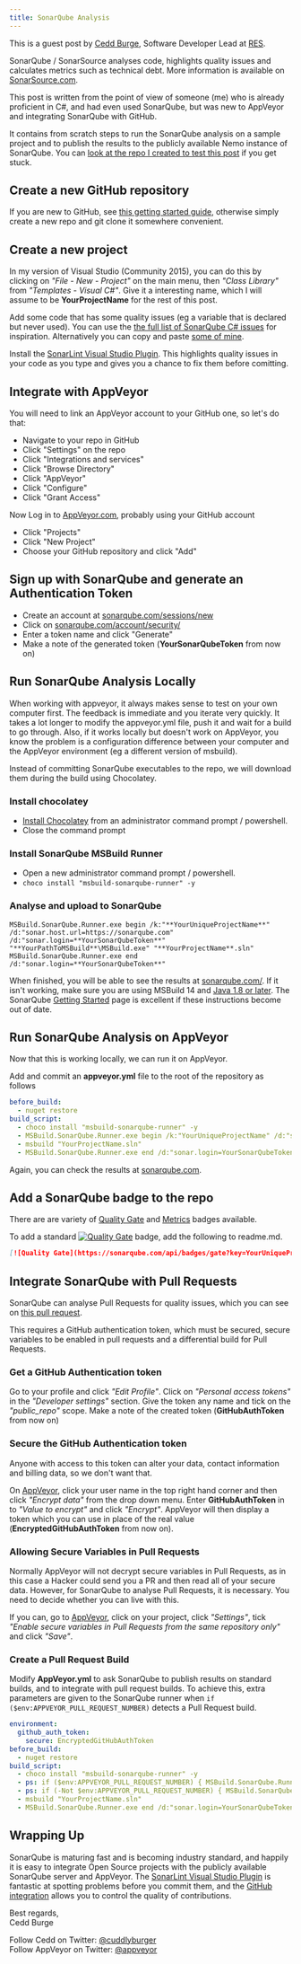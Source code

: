 ```yaml
---
title: SonarQube Analysis
---
```


This is a guest post by [Cedd Burge](https://github.com/ceddlyburge), Software Developer Lead at [RES](http://resgroup.github.io/).

SonarQube / SonarSource analyses code, highlights quality issues and calculates metrics such as technical debt. More information is available on [SonarSource.com](https://www.sonarsource.com/).

This post is written from the point of view of someone (me) who is already proficient in C#, and had even used SonarQube, but was new to AppVeyor and integrating SonarQube with GitHub.

It contains from scratch steps to run the SonarQube analysis on a sample project and to publish the results to the publicly available Nemo instance of SonarQube. You can [look at the repo I created to test this post](https://github.com/ceddlyburge/sonarqube-nemo-on-appveyor) if you get stuck.

## Create a new GitHub repository

If you are new to GitHub, see [this getting started guide](https://guides.github.com/activities/hello-world/), otherwise simply create a new repo and git clone it somewhere convenient.

## Create a new project

In my version of Visual Studio (Community 2015), you can do this by clicking on *"File - New - Project"* on the main menu, then *"Class Library"* from *"Templates - Visual C#"*. Give it a interesting name, which I will assume to be **YourProjectName** for the rest of this post.

Add some code that has some quality issues (eg a variable that is declared but never used). You can use the [the full list of SonarQube C# issues](http://dist.sonarsource.com/reports/coverage/rules/csharpsquid_rules_coverage.html) for inspiration. Alternatively you can copy and paste [some of mine](https://github.com/ceddlyburge/sonarqube-nemo-on-appveyor/blob/master/ExampleSonarQubeIssues.cs).

Install the [SonarLint Visual Studio Plugin](https://marketplace.visualstudio.com/items?itemName=SonarSource.SonarLintforVisualStudio). This highlights quality issues in your code as you type and gives you a chance to fix them before comitting.

## Integrate with AppVeyor

You will need to link an AppVeyor account to your GitHub one, so let's do that:

* Navigate to your repo in GitHub
* Click "Settings" on the repo
* Click "Integrations and services"
* Click "Browse Directory"
* Click "AppVeyor"
* Click "Configure"
* Click "Grant Access"

Now Log in to [AppVeyor.com](https://ci.appveyor.com), probably using your GitHub account

* Click "Projects"
* Click "New Project"
* Choose your GitHub repository and click "Add"

## Sign up with SonarQube and generate an Authentication Token

* Create an account at [sonarqube.com/sessions/new](https://sonarqube.com/sessions/new)
* Click on [sonarqube.com/account/security/](https://sonarqube.com/account/security/)
* Enter a token name and click "Generate"
* Make a note of the generated token (**YourSonarQubeToken** from now on)

## Run SonarQube Analysis Locally

When working with appveyor, it always makes sense to test on your own computer first. The feedback is immediate and you iterate very quickly. It takes a lot longer to modify the appveyor.yml file, push it and wait for a build to go through. Also, if it works locally but doesn't work on AppVeyor, you know the problem is a configuration difference between your computer and the AppVeyor environment (eg a different version of msbuild).

Instead of committing SonarQube executables to the repo, we will download them during the build using Chocolatey.

### Install chocolatey

* [Install Chocolatey](https://chocolatey.org/install) from an administrator command prompt / powershell.
* Close the command prompt

### Install SonarQube MSBuild Runner

* Open a new administrator command prompt / powershell.
* `choco install "msbuild-sonarqube-runner" -y`

### Analyse and upload to SonarQube

```batch
MSBuild.SonarQube.Runner.exe begin /k:"**YourUniqueProjectName**" /d:"sonar.host.url=https://sonarqube.com" /d:"sonar.login=**YourSonarQubeToken**"
"**YourPathToMSBuild**\MSBuild.exe" "**YourProjectName**.sln"
MSBuild.SonarQube.Runner.exe end /d:"sonar.login=**YourSonarQubeToken**"
```

When finished, you will be able to see the results at [sonarqube.com/](https://sonarqube.com). If it isn't working, make sure you are using MSBuild 14 and [Java 1.8 or later](http://stackoverflow.com/questions/40249947/msbuild-sonarqube-runner-exe-cant-access-https-sonarqube-com). The SonarQube [Getting Started](https://about.sonarqube.com/get-started/) page is excellent if these instructions become out of date.

## Run SonarQube Analysis on AppVeyor

Now that this is working locally, we can run it on AppVeyor.

Add and commit an **appveyor.yml** file to the root of the repository as follows

```yaml
before_build:
  - nuget restore
build_script:
  - choco install "msbuild-sonarqube-runner" -y
  - MSBuild.SonarQube.Runner.exe begin /k:"YourUniqueProjectName" /d:"sonar.host.url=https://sonarqube.com" /d:"sonar.login=YourSonarQubeToken"
  - msbuild "YourProjectName.sln"
  - MSBuild.SonarQube.Runner.exe end /d:"sonar.login=YourSonarQubeToken"
```

Again, you can check the results at [sonarqube.com](https://sonarqube.com/).

## Add a SonarQube badge to the repo

There are are variety of [Quality Gate](https://github.com/QualInsight/qualinsight-plugins-sonarqube-badges/wiki/Quality-Gate-status-badges) and [Metrics](https://github.com/QualInsight/qualinsight-plugins-sonarqube-badges/wiki/Measure-badges) badges available.

To add a standard [![Quality Gate](https://sonarqube.com/api/badges/gate?key=SonarQubeNemoOnAppveyor)](https://sonarqube.com/dashboard/index/SonarQubeNemoOnAppveyor) badge, add the following to readme.md.

```markdown
[![Quality Gate](https://sonarqube.com/api/badges/gate?key=YourUniqueProjectName)](https://sonarqube.com/dashboard/index/YourUniqueProjectName)
```

## Integrate SonarQube with Pull Requests

SonarQube can analyse Pull Requests for quality issues, which you can see on [this pull request](https://github.com/ceddlyburge/sonarqube-nemo-on-appveyor/pull/3).

This requires a GitHub authentication token, which must be secured, secure variables to be enabled in pull requests and a differential build for Pull Requests.

### Get a GitHub Authentication token

Go to your profile and click *"Edit Profile"*. Click on *"Personal access tokens"* in the *"Developer settings"* section. Give the token any name and tick on the *"public_repo"* scope. Make a note of the created token (**GitHubAuthToken** from now on)

### Secure the GitHub Authentication token

Anyone with access to this token can alter your data, contact information and billing data, so we don't want that.

On [AppVeyor](https://ci.appveyor.com), click your user name in the top right hand corner and then click *"Encrypt data"* from the drop down menu. Enter **GitHubAuthToken** in to *"Value to encrypt"* and click *"Encrypt"*. AppVeyor will then display a token which you can use in place of the real value (**EncryptedGitHubAuthToken** from now on).

### Allowing Secure Variables in Pull Requests

Normally AppVeyor will not decrypt secure variables in Pull Requests, as in this case a Hacker could send you a PR and then read all of your secure data. However, for SonarQube to analyse Pull Requests, it is necessary. You need to decide whether you can live with this.

If you can, go to [AppVeyor](https://ci.appveyor.com), click on your project, click *"Settings"*, tick *"Enable secure variables in Pull Requests from the same repository only"* and click *"Save"*.

### Create a Pull Request Build

Modify **AppVeyor.yml** to ask SonarQube to publish results on standard builds, and to integrate with pull request builds. To achieve this, extra parameters are given to the SonarQube runner when `if ($env:APPVEYOR_PULL_REQUEST_NUMBER)` detects a Pull Request build.

```yaml
environment:
  github_auth_token:
    secure: EncryptedGitHubAuthToken
before_build:
  - nuget restore
build_script:
  - choco install "msbuild-sonarqube-runner" -y
  - ps: if ($env:APPVEYOR_PULL_REQUEST_NUMBER) { MSBuild.SonarQube.Runner.exe begin /k:"YourUniqueProjectName" /d:"sonar.host.url=https://sonarqube.com" /d:"sonar.login=YourSonarQubeToken" /d:"sonar.analysis.mode=preview" /d:"sonar.github.pullRequest=$env:APPVEYOR_PULL_REQUEST_NUMBER" /d:"sonar.github.repository=YourRepositoryUrl" /d:"sonar.github.oauth=$env:EncryptedGitHubAuthToken" }
  - ps: if (-Not $env:APPVEYOR_PULL_REQUEST_NUMBER) { MSBuild.SonarQube.Runner.exe begin /k:"YourUniqueProjectName" /d:"sonar.host.url=https://sonarqube.com" /d:"sonar.login=YourSonarQubeToken" }
  - msbuild "YourProjectName.sln"
  - MSBuild.SonarQube.Runner.exe end /d:"sonar.login=YourSonarQubeToken"
```

## Wrapping Up

SonarQube is maturing fast and is becoming industry standard, and happily it is easy to integrate Open Source projects with the publicly available SonarQube server and AppVeyor. The [SonarLint Visual Studio Plugin](https://marketplace.visualstudio.com/items?itemName=SonarSource.SonarLintforVisualStudio) is fantastic at spotting problems before you commit them, and the [GitHub integration](http://docs.sonarqube.org/display/PLUG/GitHub+Plugin) allows you to control the quality of contributions.

Best regards,<br>
Cedd Burge

Follow Cedd on Twitter: [@cuddlyburger](https://twitter.com/cuddlyburger)<br>
Follow AppVeyor on Twitter: [@appveyor](https://twitter.com/appveyor)
